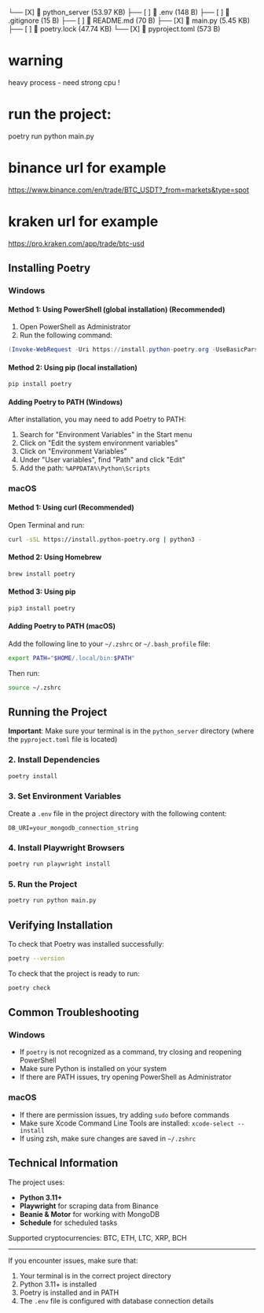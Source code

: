 └── [X] 📁 python_server (53.97 KB)
├── [ ] 📄 .env (148 B)
├── [ ] 📄 .gitignore (15 B)
├── [ ] 📄 README.md (70 B)
├── [X] 📄 main.py (5.45 KB)
├── [ ] 📄 poetry.lock (47.74 KB)
└── [X] 📄 pyproject.toml (573 B)

# warning

heavy process - need strong cpu !

# run the project:

poetry run python main.py

# binance url for example

https://www.binance.com/en/trade/BTC_USDT?_from=markets&type=spot

# kraken url for example

https://pro.kraken.com/app/trade/btc-usd

## Installing Poetry

### Windows

#### Method 1: Using PowerShell (global installation) (Recommended)

1. Open PowerShell as Administrator
2. Run the following command:

```powershell
(Invoke-WebRequest -Uri https://install.python-poetry.org -UseBasicParsing).Content | py -
```

#### Method 2: Using pip (local installation)

```powershell
pip install poetry
```

#### Adding Poetry to PATH (Windows)

After installation, you may need to add Poetry to PATH:

1. Search for "Environment Variables" in the Start menu
2. Click on "Edit the system environment variables"
3. Click on "Environment Variables"
4. Under "User variables", find "Path" and click "Edit"
5. Add the path: `%APPDATA%\Python\Scripts`

### macOS

#### Method 1: Using curl (Recommended)

Open Terminal and run:

```bash
curl -sSL https://install.python-poetry.org | python3 -
```

#### Method 2: Using Homebrew

```bash
brew install poetry
```

#### Method 3: Using pip

```bash
pip3 install poetry
```

#### Adding Poetry to PATH (macOS)

Add the following line to your `~/.zshrc` or `~/.bash_profile` file:

```bash
export PATH="$HOME/.local/bin:$PATH"
```

Then run:

```bash
source ~/.zshrc
```

## Running the Project

**Important**: Make sure your terminal is in the `python_server` directory (where the `pyproject.toml` file is located)

### 2. Install Dependencies

```bash
poetry install
```

### 3. Set Environment Variables

Create a `.env` file in the project directory with the following content:

```
DB_URI=your_mongodb_connection_string
```

### 4. Install Playwright Browsers

```bash
poetry run playwright install
```

### 5. Run the Project

```bash
poetry run python main.py
```

## Verifying Installation

To check that Poetry was installed successfully:

```bash
poetry --version
```

To check that the project is ready to run:

```bash
poetry check
```

## Common Troubleshooting

### Windows

- If `poetry` is not recognized as a command, try closing and reopening PowerShell
- Make sure Python is installed on your system
- If there are PATH issues, try opening PowerShell as Administrator

### macOS

- If there are permission issues, try adding `sudo` before commands
- Make sure Xcode Command Line Tools are installed: `xcode-select --install`
- If using zsh, make sure changes are saved in `~/.zshrc`

## Technical Information

The project uses:

- **Python 3.11+**
- **Playwright** for scraping data from Binance
- **Beanie & Motor** for working with MongoDB
- **Schedule** for scheduled tasks

Supported cryptocurrencies: BTC, ETH, LTC, XRP, BCH

---

If you encounter issues, make sure that:

1. Your terminal is in the correct project directory
2. Python 3.11+ is installed
3. Poetry is installed and in PATH
4. The `.env` file is configured with database connection details

